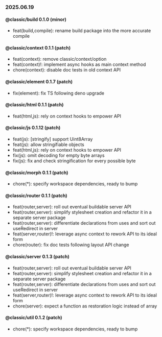 ### 2025.06.19

#### @classic/build 0.1.0 (minor)

- feat(build,compile): rename build package into the more accurate compile

#### @classic/context 0.1.1 (patch)

- feat(context): remove classic/context/option
- feat(context)!: implement async hooks as main context method
- chore(context): disable doc tests in old context API

#### @classic/element 0.1.7 (patch)

- fix(element): fix TS following deno upgrade

#### @classic/html 0.1.1 (patch)

- feat(html,js): rely on context hooks to empower API

#### @classic/js 0.1.12 (patch)

- feat(js): [stringify] support Uint8Array
- feat(js): allow stringifiable objects
- feat(html,js): rely on context hooks to empower API
- fix(js): omit decoding for empty byte arrays
- fix(js): fix and check stringification for every possible byte

#### @classic/morph 0.1.1 (patch)

- chore(*): specify workspace dependencies, ready to bump

#### @classic/router 0.1.1 (patch)

- feat(router,server): roll out eventual buildable server API
- feat(router,server): simplify stylesheet creation and refactor it in a
  separate server package
- feat(router,server): differentiate declarations from uses and sort out
  useRedirect in server
- feat(server,router)!: leverage async context to rework API to its ideal form
- chore(router): fix doc tests following layout API change

#### @classic/server 0.1.3 (patch)

- feat(router,server): roll out eventual buildable server API
- feat(router,server): simplify stylesheet creation and refactor it in a
  separate server package
- feat(router,server): differentiate declarations from uses and sort out
  useRedirect in server
- feat(server,router)!: leverage async context to rework API to its ideal form
- chore(server): expect a function as restoration logic instead of array

#### @classic/util 0.1.2 (patch)

- chore(*): specify workspace dependencies, ready to bump

